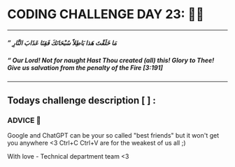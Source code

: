# CODING CHALLENGE DAY 23: 🌙✨

---

##### ” مَا خَلَقْتَ هَذا بَاطِلاً سُبْحَانَكَ فَقِنَا عَذَابَ النَّارِ

##### “ Our Lord! Not for naught Hast Thou created (all) this! Glory to Thee! Give us salvation from the penalty of the Fire [3:191]

---

##

## Todays challenge description [  ] :


### ADVICE 💖

Google and ChatGPT can be your so called "best friends" but it won't get you anywhere <3 Ctrl+C Ctrl+V are for the weakest of us all ;)

With love - Technical department team <3
